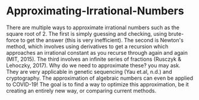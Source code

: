 # Approximating-Irrational-Numbers
There are multiple ways to approximate irrational numbers such as the square root of 2. The first is simply guessing and checking, using brute-force to get the answer (this is very inefficient). The second is Newton's method, which involves using derivatives to get a recursion which approaches an irrational constant as you recurse through again and again (MIT, 2015). The third involves an infinite series of fractions (Rusczyk & Lehoczky, 2017). Why do we need to approximate these? you may ask. They are very applicable in genetic sequencing (Yau et.al, n.d.) and cryptography. The approximation of algebraic numbers can even be applied to COVID-19! The goal is to find a way to optimize this approximation, be it creating an entirely new way, or comparing current methods.
